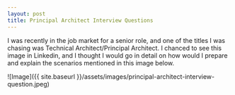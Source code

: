 ```yaml
---
layout: post
title: Principal Architect Interview Questions
---
```

I was recently in the job market for a senior role, and one of the titles I was chasing was Technical Architect/Principal Architect. I chanced to see this image in Linkedin, and I thought I would go in detail on how would I prepare and explain the scenarios mentioned in this image below.

![Image]({{ site.baseurl }}/assets/images/principal-architect-interview-question.jpeg)

